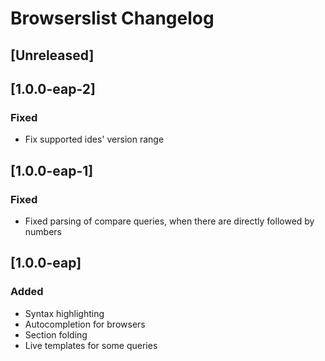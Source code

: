 <!-- Keep a Changelog guide -> https://keepachangelog.com -->

# Browserslist Changelog

## [Unreleased]

## [1.0.0-eap-2]
### Fixed
- Fix supported ides' version range

## [1.0.0-eap-1]
### Fixed
- Fixed parsing of compare queries, when there are directly followed by numbers

## [1.0.0-eap]
### Added
- Syntax highlighting
- Autocompletion for browsers
- Section folding
- Live templates for some queries
